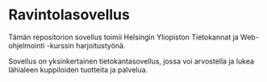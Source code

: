 # Ravintolasovellus

Tämän repositorion sovellus toimii Helsingin Yliopiston Tietokannat ja Web-ohjelmointi -kurssin harjoitustyönä.

Sovellus on yksinkertainen tietokantasovellus, jossa voi arvostella ja lukea lähialeen kuppiloiden tuotteita ja palvelua. 
